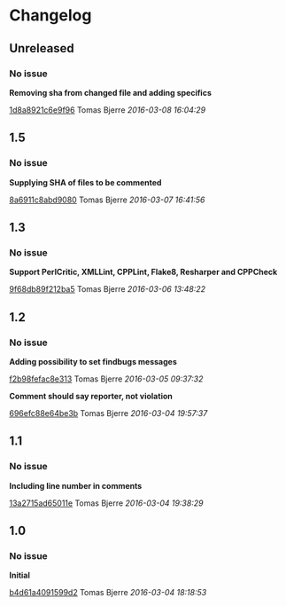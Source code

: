# Changelog

## Unreleased
### No issue

**Removing sha from changed file and adding specifics**


[1d8a8921c6e9f96](https://github.com/tomasbjerre/violation-comments-lib/commit/1d8a8921c6e9f96) Tomas Bjerre *2016-03-08 16:04:29*


## 1.5
### No issue

**Supplying SHA of files to be commented**


[8a6911c8abd9080](https://github.com/tomasbjerre/violation-comments-lib/commit/8a6911c8abd9080) Tomas Bjerre *2016-03-07 16:41:56*


## 1.3
### No issue

**Support PerlCritic, XMLLint, CPPLint, Flake8, Resharper and CPPCheck**


[9f68db89f212ba5](https://github.com/tomasbjerre/violation-comments-lib/commit/9f68db89f212ba5) Tomas Bjerre *2016-03-06 13:48:22*


## 1.2
### No issue

**Adding possibility to set findbugs messages**


[f2b98fefac8e313](https://github.com/tomasbjerre/violation-comments-lib/commit/f2b98fefac8e313) Tomas Bjerre *2016-03-05 09:37:32*

**Comment should say reporter, not violation**


[696efc88e64be3b](https://github.com/tomasbjerre/violation-comments-lib/commit/696efc88e64be3b) Tomas Bjerre *2016-03-04 19:57:37*


## 1.1
### No issue

**Including line number in comments**


[13a2715ad65011e](https://github.com/tomasbjerre/violation-comments-lib/commit/13a2715ad65011e) Tomas Bjerre *2016-03-04 19:38:29*


## 1.0
### No issue

**Initial**


[b4d61a4091599d2](https://github.com/tomasbjerre/violation-comments-lib/commit/b4d61a4091599d2) Tomas Bjerre *2016-03-04 18:18:53*


